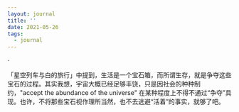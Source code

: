 ```yaml
---
layout: journal
title: ''
date: 2021-05-26
tags:
  - journal
---
```


·

「星空列车与白的旅行」中提到，生活是一个宝石箱，而所谓生存，就是争夺这些宝石的过程。其实我想，宇宙大概已经足够丰饶，只是因社会的种种制约，"accept the abundance of the universe" 在某种程度上不得不通过“争夺”具现。也许，不将那些宝石视作理所当然，也不去逃避“活着”的事实，就够了吧。